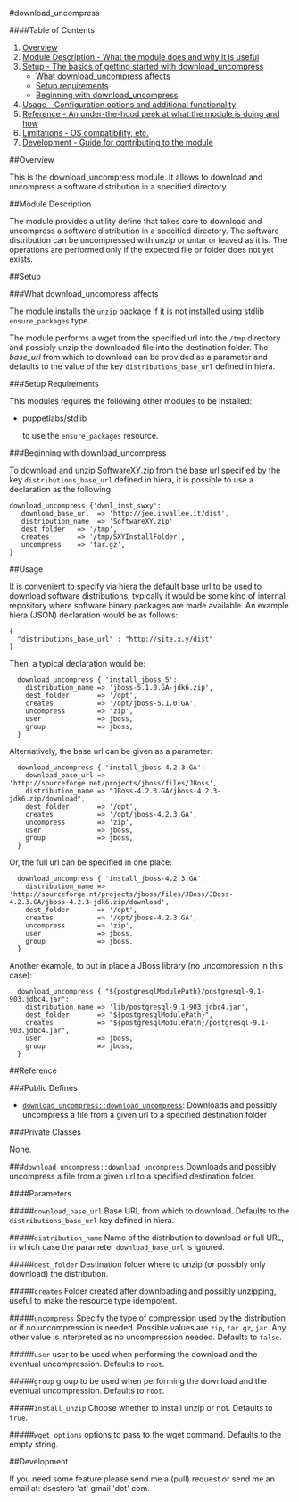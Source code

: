 #download_uncompress

####Table of Contents

1. [Overview](#overview)
2. [Module Description - What the module does and why it is useful](#module-description)
3. [Setup - The basics of getting started with download_uncompress](#setup)
    * [What download_uncompress affects](#what-download_uncompress-affects)
    * [Setup requirements](#setup-requirements)
    * [Beginning with download_uncompress](#beginning-with-download_uncompress)
4. [Usage - Configuration options and additional functionality](#usage)
5. [Reference - An under-the-hood peek at what the module is doing and how](#reference)
5. [Limitations - OS compatibility, etc.](#limitations)
6. [Development - Guide for contributing to the module](#development)

##Overview

This is the download_uncompress module. It allows to download and uncompress a software distribution in a specified directory.

##Module Description

The module provides a utility define that takes care to download and uncompress a software distribution in a specified directory. The software distribution can be uncompressed with unzip or untar or leaved as it is. The operations are performed only if the expected file or folder does not yet exists.

##Setup

###What download_uncompress affects

The module installs the `unzip` package if it is not installed using stdlib `ensure_packages` type.

The module performs a wget from the specified url into the `/tmp` directory and possibly unzip the downloaded file into the destination folder. The *base_url* from which to download can be provided as a parameter and defaults to the value of the key `distributions_base_url` defined in hiera.

###Setup Requirements

This modules requires the following other modules to be installed:

* puppetlabs/stdlib

    to use the `ensure_packages` resource.
	
###Beginning with download_uncompress	

To download and unzip SoftwareXY.zip from the base url specified by the key `distributions_base_url` defined in hiera, it is possible to use a declaration as the following:

```
download_uncompress {'dwnl_inst_swxy':
   download_base_url  => 'http://jee.invallee.it/dist',
   distribution_name  => 'SoftwareXY.zip'
   dest_folder   => '/tmp',
   creates       => '/tmp/SXYInstallFolder',
   uncompress    => 'tar.gz',
}
```

##Usage

It is convenient to specify via hiera the default base url to be used to download software distributions; typically it would be some kind of internal repository where software binary packages are made available. An example hiera (JSON) declaration would be as follows:

```
{
  "distributions_base_url" : "http://site.x.y/dist"
}
```

Then, a typical declaration would be:
```
  download_uncompress { 'install_jboss_5':
    distribution_name => 'jboss-5.1.0.GA-jdk6.zip',
    dest_folder       => '/opt',
    creates           => '/opt/jboss-5.1.0.GA',
    uncompress        => 'zip',
    user              => jboss,
    group             => jboss,
  }
```

Alternatively, the base url can be given as a parameter:
```
  download_uncompress { 'install_jboss-4.2.3.GA':
    download_base_url => 'http://sourceforge.net/projects/jboss/files/JBoss',
    distribution_name => "JBoss-4.2.3.GA/jboss-4.2.3-jdk6.zip/download",
    dest_folder       => '/opt',
    creates           => '/opt/jboss-4.2.3.GA',
    uncompress        => 'zip',
    user              => jboss,
    group             => jboss,
  }
```

Or, the full url can be specified in one place:
```
  download_uncompress { 'install_jboss-4.2.3.GA':
    distribution_name => 'http://sourceforge.nt/projects/jboss/files/JBoss/JBoss-4.2.3.GA/jboss-4.2.3-jdk6.zip/download',
    dest_folder       => '/opt',
    creates           => '/opt/jboss-4.2.3.GA',
    uncompress        => 'zip',
    user              => jboss,
    group             => jboss,
  }
```

Another example, to put in place a JBoss library (no uncompression in this case):
```
  download_uncompress { "${postgresqlModulePath}/postgresql-9.1-903.jdbc4.jar":
    distribution_name => 'lib/postgresql-9.1-903.jdbc4.jar',
    dest_folder       => "${postgresqlModulePath}",
    creates           => "${postgresqlModulePath}/postgresql-9.1-903.jdbc4.jar",
    user              => jboss,
    group             => jboss,
  }
```

##Reference

###Public Defines

* [`download_uncompress::download_uncompress`](#download_uncompressdownload_uncompress): Downloads and possibly uncompress a file from a given url to a specified destination folder

###Private Classes

None.

###`download_uncompress::download_uncompress`
Downloads and possibly uncompress a file from a given url to a specified destination folder.

####Parameters

#####`download_base_url`
Base URL from which to download.
Defaults to the `distributions_base_url` key defined in hiera.

#####`distribution_name`
Name of the distribution to download or full URL, in which case the parameter `download_base_url` is ignored.

#####`dest_folder`
Destination folder where to unzip (or possibly only download) the distribution.

#####`creates`
Folder created after downloading and possibly unzipping, useful to make the resource type idempotent.

#####`uncompress`
Specify the type of compression used by the distribution or if no uncompression is needed.
Possible values are `zip`, `tar.gz`, `jar`. Any other value is interpreted as no uncompression needed.
Defaults to `false`.

#####`user`
user to be used when performing the download and the eventual uncompression.
Defaults to `root`.

#####`group`
group to be used when performing the download and the eventual uncompression.
Defaults to `root`.

#####`install_unzip`
Choose whether to install unzip or not.
Defaults to `true`.

#####`wget_options`
options to pass to the wget command.
Defaults to the empty string.

##Development

If you need some feature please send me a (pull) request or send me an email at: dsestero 'at' gmail 'dot' com.

